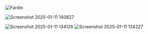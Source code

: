 
![Fardin](https://github.com/user-attachments/assets/b8411e90-41ba-4e72-a800-329b04834421)


![Screenshot 2025-01-11 140827](https://github.com/user-attachments/assets/7bef3061-3363-4b6e-a031-81746caa42bd)

![Screenshot 2025-01-11 134126](https://github.com/user-attachments/assets/465d2f42-b426-4b20-b9b7-67f17f92816e)
![Screenshot 2025-01-11 134227](https://github.com/user-attachments/assets/a8d572d7-8dea-434b-ba2b-94b4d073a840)
